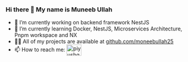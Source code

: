 ### Hi there 👋 My name is Muneeb Ullah

- 🔭 I’m currently working on backend framework NestJS
- 🌱 I’m currently learning Docker, NestJS, Microservices Architecture, Pnpm workspace and NX
- 👨‍💻 All of my projects are available at [github.com/moneebullah25](https://github.com/moneebullah25)
- 📫 How to reach me: <a href="https://www.linkedin.com/in/muneeb-ullah-a988061b4" target="blank"><img align="center" src="https://raw.githubusercontent.com/rahuldkjain/github-profile-readme-generator/master/src/images/icons/Social/linked-in-alt.svg" alt="piyushgarg195" height="30" width="40" /></a>
